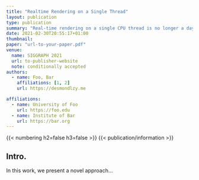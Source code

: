 ```yaml
---
title: "Realtime Rendering on a Single Thread"
layout: publication
type: publication
summary: "Real-time rendering on a single CPU thread is no longer a daydream!"
date: 2021-02-30T20:55:17+01:00
thumbnail: 
paper: "url-to-your-paper.pdf"
venue: 
  name: SIGGRAPH 2021
  url: to-publisher-website
  note: conditionally accepted
authors:
  - name: Foo, Bar
    affiliations: [1, 2]
    url: https://desmondlzy.me

affiliations:
  - name: University of Foo
    url: https://foo.edu
  - name: Institute of Bar
    url: https://bar.org
---
```

{{< numbering h2=false h3=false >}}
{{< publication/information >}}

## Intro.

In this work, we present a novel approach...